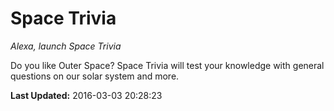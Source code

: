 # Space Trivia
*Alexa, launch Space Trivia*

Do you like Outer Space? Space Trivia will test your knowledge with general questions on our solar system and more.

**Last Updated:** 2016-03-03 20:28:23